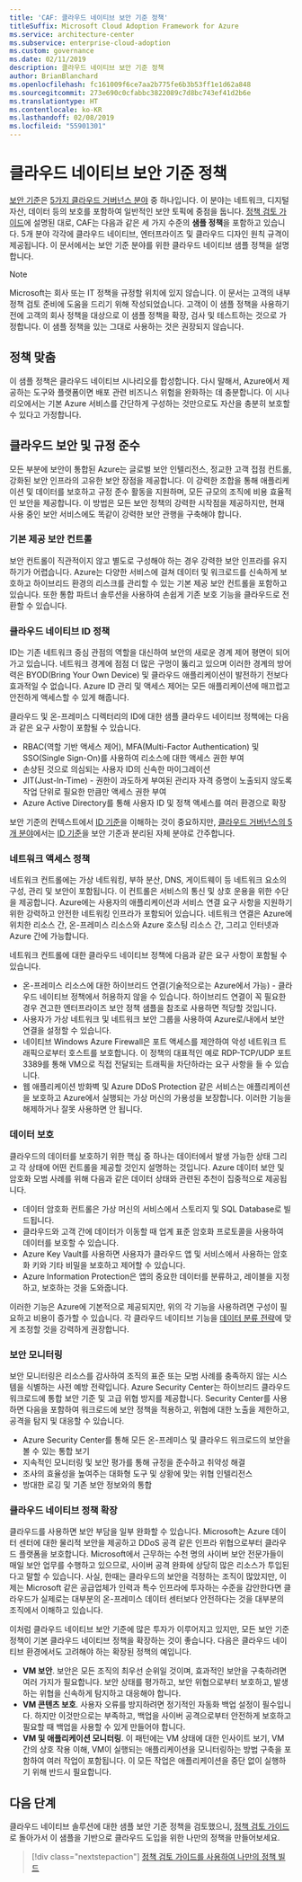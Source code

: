 ```yaml
---
title: 'CAF: 클라우드 네이티브 보안 기준 정책'
titleSuffix: Microsoft Cloud Adoption Framework for Azure
ms.service: architecture-center
ms.subservice: enterprise-cloud-adoption
ms.custom: governance
ms.date: 02/11/2019
description: 클라우드 네이티브 보안 기준 정책
author: BrianBlanchard
ms.openlocfilehash: fc161009f6ce7aa2b775fe6b3b53ff1e1d62a848
ms.sourcegitcommit: 273e690c0cfabbc3822089c7d8bc743ef41d2b6e
ms.translationtype: HT
ms.contentlocale: ko-KR
ms.lasthandoff: 02/08/2019
ms.locfileid: "55901301"
---
```

# <a name="cloud-native-security-baseline-policy"></a>클라우드 네이티브 보안 기준 정책

[보안 기준](overview.md)은 [5가지 클라우드 거버넌스 분야](../governance-disciplines.md) 중 하나입니다. 이 분야는 네트워크, 디지털 자산, 데이터 등의 보호를 포함하여 일반적인 보안 토픽에 중점을 둡니다. [정책 검토 가이드](../policy-compliance/what-is-a-cloud-policy-review.md)에 설명된 대로, CAF는 다음과 같은 세 가지 수준의 **샘플 정책**을 포함하고 있습니다. 5개 분야 각각에 클라우드 네이티브, 엔터프라이즈 및 클라우드 디자인 원칙 규격이 제공됩니다. 이 문서에서는 보안 기준 분야를 위한 클라우드 네이티브 샘플 정책을 설명합니다.

> [!NOTE]
> Microsoft는 회사 또는 IT 정책을 규정할 위치에 있지 않습니다. 이 문서는 고객의 내부 정책 검토 준비에 도움을 드리기 위해 작성되었습니다. 고객이 이 샘플 정책을 사용하기 전에 고객의 회사 정책을 대상으로 이 샘플 정책을 확장, 검사 및 테스트하는 것으로 가정합니다. 이 샘플 정책을 있는 그대로 사용하는 것은 권장되지 않습니다.

## <a name="policy-alignment"></a>정책 맞춤

이 샘플 정책은 클라우드 네이티브 시나리오를 합성합니다. 다시 말해서, Azure에서 제공하는 도구와 플랫폼이면 배포 관련 비즈니스 위험을 완화하는 데 충분합니다. 이 시나리오에서는 기본 Azure 서비스를 간단하게 구성하는 것만으로도 자산을 충분히 보호할 수 있다고 가정합니다.

## <a name="cloud-security-and-compliance"></a>클라우드 보안 및 규정 준수

모든 부분에 보안이 통합된 Azure는 글로벌 보안 인텔리전스, 정교한 고객 접점 컨트롤, 강화된 보안 인프라의 고유한 보안 장점을 제공합니다. 이 강력한 조합을 통해 애플리케이션 및 데이터를 보호하고 규정 준수 활동을 지원하며, 모든 규모의 조직에 비용 효율적인 보안을 제공합니다. 이 방법은 모든 보안 정책의 강력한 시작점을 제공하지만, 현재 사용 중인 보안 서비스에도 똑같이 강력한 보안 관행을 구축해야 합니다.

### <a name="built-in-security-controls"></a>기본 제공 보안 컨트롤

보안 컨트롤이 직관적이지 않고 별도로 구성해야 하는 경우 강력한 보안 인프라를 유지하기가 어렵습니다. Azure는 다양한 서비스에 걸쳐 데이터 및 워크로드를 신속하게 보호하고 하이브리드 환경의 리스크를 관리할 수 있는 기본 제공 보안 컨트롤을 포함하고 있습니다. 또한 통합 파트너 솔루션을 사용하여 손쉽게 기존 보호 기능을 클라우드로 전환할 수 있습니다.

### <a name="cloud-native-identity-policies"></a>클라우드 네이티브 ID 정책

ID는 기존 네트워크 중심 관점의 역할을 대신하여 보안의 새로운 경계 제어 평면이 되어 가고 있습니다. 네트워크 경계에 점점 더 많은 구멍이 뚫리고 있으며 이러한 경계의 방어력은 BYOD(Bring Your Own Device) 및 클라우드 애플리케이션이 발전하기 전보다 효과적일 수 없습니다. Azure ID 관리 및 액세스 제어는 모든 애플리케이션에 매끄럽고 안전하게 액세스할 수 있게 해줍니다.

클라우드 및 온-프레미스 디렉터리의 ID에 대한 샘플 클라우드 네이티브 정책에는 다음과 같은 요구 사항이 포함될 수 있습니다.

* RBAC(역할 기반 액세스 제어), MFA(Multi-Factor Authentication) 및 SSO(Single Sign-On)를 사용하여 리소스에 대한 액세스 권한 부여
* 손상된 것으로 의심되는 사용자 ID의 신속한 마이그레이션
* JIT(Just-In-Time) - 권한이 과도하게 부여된 관리자 자격 증명이 노출되지 않도록 작업 단위로 필요한 만큼만 액세스 권한 부여
* Azure Active Directory를 통해 사용자 ID 및 정책 액세스를 여러 환경으로 확장

보안 기준의 컨텍스트에서 [ID 기준](../identity-baseline/overview.md)을 이해하는 것이 중요하지만, [클라우드 거버넌스의 5개 분야](../overview.md)에서는 [ID 기준](../identity-baseline/overview.md)을 보안 기준과 분리된 자체 분야로 간주합니다.

### <a name="network-access-policies"></a>네트워크 액세스 정책

네트워크 컨트롤에는 가상 네트워킹, 부하 분산, DNS, 게이트웨이 등 네트워크 요소의 구성, 관리 및 보안이 포함됩니다. 이 컨트롤은 서비스의 통신 및 상호 운용을 위한 수단을 제공합니다. Azure에는 사용자의 애플리케이션과 서비스 연결 요구 사항을 지원하기 위한 강력하고 안전한 네트워킹 인프라가 포함되어 있습니다. 네트워크 연결은 Azure에 위치한 리소스 간, 온-프레미스 리소스와 Azure 호스팅 리소스 간, 그리고 인터넷과 Azure 간에 가능합니다.

네트워크 컨트롤에 대한 클라우드 네이티브 정책에 다음과 같은 요구 사항이 포함될 수 있습니다.

* 온-프레미스 리소스에 대한 하이브리드 연결(기술적으로는 Azure에서 가능) - 클라우드 네이티브 정책에서 허용하지 않을 수 있습니다. 하이브리드 연결이 꼭 필요한 경우 견고한 엔터프라이즈 보안 정책 샘플을 참조로 사용하면 적당할 것입니다.
* 사용자가 가상 네트워크 및 네트워크 보안 그룹을 사용하여 Azure로/내에서 보안 연결을 설정할 수 있습니다.
* 네이티브 Windows Azure Firewall은 포트 액세스를 제안하여 악성 네트워크 트래픽으로부터 호스트를 보호합니다. 이 정책의 대표적인 예로 RDP-TCP/UDP 포트 3389를 통해 VM으로 직접 전달되는 트래픽을 차단하라는 요구 사항을 들 수 있습니다.
* 웹 애플리케이션 방화벽 및 Azure DDoS Protection 같은 서비스는 애플리케이션을 보호하고 Azure에서 실행되는 가상 머신의 가용성을 보장합니다. 이러한 기능을 해제하거나 잘못 사용하면 안 됩니다.

### <a name="data-protection"></a>데이터 보호

클라우드의 데이터를 보호하기 위한 핵심 중 하나는 데이터에서 발생 가능한 상태 그리고 각 상태에 어떤 컨트롤을 제공할 것인지 설명하는 것입니다. Azure 데이터 보안 및 암호화 모범 사례를 위해 다음과 같은 데이터 상태와 관련된 추천이 집중적으로 제공됩니다.

* 데이터 암호화 컨트롤은 가상 머신의 서비스에서 스토리지 및 SQL Database로 빌드됩니다.
* 클라우드와 고객 간에 데이터가 이동할 때 업계 표준 암호화 프로토콜을 사용하여 데이터를 보호할 수 있습니다.
* Azure Key Vault를 사용하면 사용자가 클라우드 앱 및 서비스에서 사용하는 암호화 키와 기타 비밀을 보호하고 제어할 수 있습니다.
* Azure Information Protection은 앱의 중요한 데이터를 분류하고, 레이블을 지정하고, 보호하는 것을 도와줍니다.

이러한 기능은 Azure에 기본적으로 제공되지만, 위의 각 기능을 사용하려면 구성이 필요하고 비용이 증가할 수 있습니다. 각 클라우드 네이티브 기능을 [데이터 분류 전략](../policy-compliance/what-is-data-classification.md)에 맞게 조정할 것을 강력하게 권장합니다.

### <a name="security-monitoring"></a>보안 모니터링

보안 모니터링은 리소스를 감사하여 조직의 표준 또는 모범 사례를 충족하지 않는 시스템을 식별하는 사전 예방 전략입니다. Azure Security Center는 하이브리드 클라우드 워크로드에 통합 보안 기준 및 고급 위협 방지를 제공합니다. Security Center를 사용하면 다음을 포함하여 워크로드에 보안 정책을 적용하고, 위협에 대한 노출을 제한하고, 공격을 탐지 및 대응할 수 있습니다.

* Azure Security Center를 통해 모든 온-프레미스 및 클라우드 워크로드의 보안을 볼 수 있는 통합 보기
* 지속적인 모니터링 및 보안 평가를 통해 규정을 준수하고 취약성 해결
* 조사의 효율성을 높여주는 대화형 도구 및 상황에 맞는 위협 인텔리전스
* 방대한 로깅 및 기존 보안 정보와의 통합

### <a name="extending-cloud-native-policies"></a>클라우드 네이티브 정책 확장

클라우드를 사용하면 보안 부담을 일부 완화할 수 있습니다. Microsoft는 Azure 데이터 센터에 대한 물리적 보안을 제공하고 DDoS 공격 같은 인프라 위협으로부터 클라우드 플랫폼을 보호합니다. Microsoft에서 근무하는 수천 명의 사이버 보안 전문가들이 매일 보안 업무를 수행하고 있으므로, 사이버 공격 완화에 상당히 많은 리소스가 투입된다고 말할 수 있습니다. 사실, 한때는 클라우드의 보안을 걱정하는 조직이 많았지만, 이제는 Microsoft 같은 공급업체가 인력과 특수 인프라에 투자하는 수준을 감안한다면 클라우드가 실제로는 대부분의 온-프레미스 데이터 센터보다 안전하다는 것을 대부분의 조직에서 이해하고 있습니다.

이처럼 클라우드 네이티브 보안 기준에 많은 투자가 이루어지고 있지만, 모든 보안 기준 정책이 기본 클라우드 네이티브 정책을 확장하는 것이 좋습니다. 다음은 클라우드 네이티브 환경에서도 고려해야 하는 확장된 정책의 예입니다.

* **VM 보안**. 보안은 모든 조직의 최우선 순위일 것이며, 효과적인 보안을 구축하려면 여러 가지가 필요합니다. 보안 상태를 평가하고, 보안 위협으로부터 보호하고, 발생하는 위협을 신속하게 탐지하고 대응해야 합니다.
* **VM 콘텐츠 보호**. 사용자 오류를 방지하려면 정기적인 자동화 백업 설정이 필수입니다. 하지만 이것만으로는 부족하고, 백업을 사이버 공격으로부터 안전하게 보호하고 필요할 때 백업을 사용할 수 있게 만들어야 합니다.
* **VM 및 애플리케이션 모니터링**. 이 패턴에는 VM 상태에 대한 인사이트 보기, VM 간의 상호 작용 이해, VM이 실행되는 애플리케이션을 모니터링하는 방법 구축을 포함하여 여러 작업이 포함됩니다. 이 모든 작업은 애플리케이션을 중단 없이 실행하기 위해 반드시 필요합니다.

## <a name="next-steps"></a>다음 단계

클라우드 네이티브 솔루션에 대한 샘플 보안 기준 정책을 검토했으니, [정책 검토 가이드](../policy-compliance/what-is-a-cloud-policy-review.md)로 돌아가서 이 샘플을 기반으로 클라우드 도입을 위한 나만의 정책을 만들어보세요.

> [!div class="nextstepaction"]
> [정책 검토 가이드를 사용하여 나만의 정책 빌드](../policy-compliance/what-is-a-cloud-policy-review.md)
